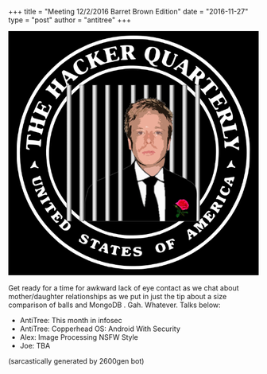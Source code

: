 +++
title = "Meeting 12/2/2016 Barret Brown Edition"
date = "2016-11-27"
type = "post"
author = "antitree"
+++

![2600](/images/2600_trump2.png)

Get ready for a time for awkward lack of eye contact as we chat about
mother/daughter relationships as we put in just the tip about a size
comparison of balls and MongoDB . Gah. Whatever. Talks below:

* AntiTree: This month in infosec
* AntiTree: Copperhead OS: Android With Security
* Alex: Image Processing NSFW Style
* Joe: TBA

(sarcastically generated by 2600gen bot)
